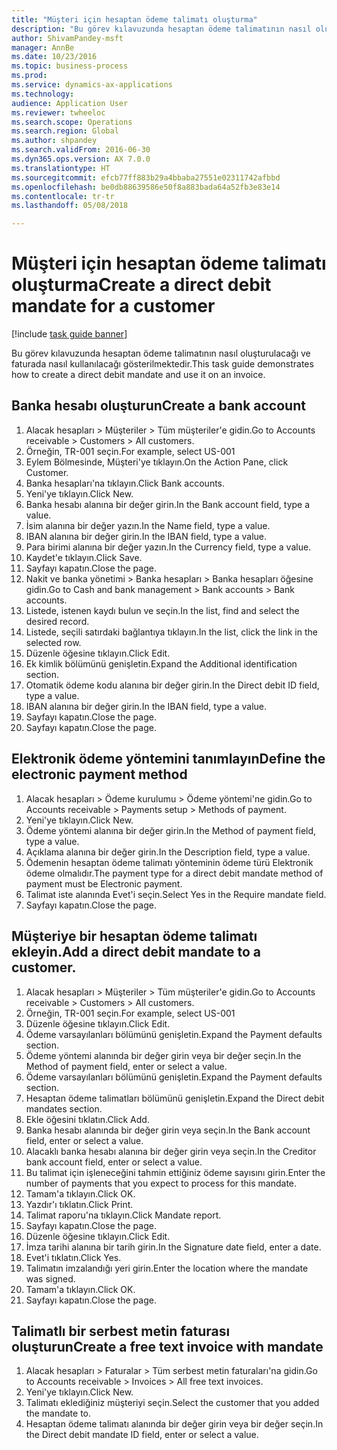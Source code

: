 ```yaml
--- 
title: "Müşteri için hesaptan ödeme talimatı oluşturma"
description: "Bu görev kılavuzunda hesaptan ödeme talimatının nasıl oluşturulacağı ve faturada nasıl kullanılacağı gösterilmektedir."
author: ShivamPandey-msft
manager: AnnBe
ms.date: 10/23/2016
ms.topic: business-process
ms.prod: 
ms.service: dynamics-ax-applications
ms.technology: 
audience: Application User
ms.reviewer: twheeloc
ms.search.scope: Operations
ms.search.region: Global
ms.author: shpandey
ms.search.validFrom: 2016-06-30
ms.dyn365.ops.version: AX 7.0.0
ms.translationtype: HT
ms.sourcegitcommit: efcb77ff883b29a4bbaba27551e02311742afbbd
ms.openlocfilehash: be0db88639586e50f8a883bada64a52fb3e83e14
ms.contentlocale: tr-tr
ms.lasthandoff: 05/08/2018

---
```

# <a name="create-a-direct-debit-mandate-for-a-customer"></a><span data-ttu-id="c7d89-103">Müşteri için hesaptan ödeme talimatı oluşturma</span><span class="sxs-lookup"><span data-stu-id="c7d89-103">Create a direct debit mandate for a customer</span></span>

[!include [task guide banner](../../includes/task-guide-banner.md)]

<span data-ttu-id="c7d89-104">Bu görev kılavuzunda hesaptan ödeme talimatının nasıl oluşturulacağı ve faturada nasıl kullanılacağı gösterilmektedir.</span><span class="sxs-lookup"><span data-stu-id="c7d89-104">This task guide demonstrates how to create a direct debit mandate and use it on an invoice.</span></span>


## <a name="create-a-bank-account"></a><span data-ttu-id="c7d89-105">Banka hesabı oluşturun</span><span class="sxs-lookup"><span data-stu-id="c7d89-105">Create a bank account</span></span>
1. <span data-ttu-id="c7d89-106">Alacak hesapları > Müşteriler > Tüm müşteriler'e gidin.</span><span class="sxs-lookup"><span data-stu-id="c7d89-106">Go to Accounts receivable > Customers > All customers.</span></span>
2. <span data-ttu-id="c7d89-107">Örneğin, TR-001 seçin.</span><span class="sxs-lookup"><span data-stu-id="c7d89-107">For example, select US-001</span></span>
3. <span data-ttu-id="c7d89-108">Eylem Bölmesinde, Müşteri'ye tıklayın.</span><span class="sxs-lookup"><span data-stu-id="c7d89-108">On the Action Pane, click Customer.</span></span>
4. <span data-ttu-id="c7d89-109">Banka hesapları'na tıklayın.</span><span class="sxs-lookup"><span data-stu-id="c7d89-109">Click Bank accounts.</span></span>
5. <span data-ttu-id="c7d89-110">Yeni'ye tıklayın.</span><span class="sxs-lookup"><span data-stu-id="c7d89-110">Click New.</span></span>
6. <span data-ttu-id="c7d89-111">Banka hesabı alanına bir değer girin.</span><span class="sxs-lookup"><span data-stu-id="c7d89-111">In the Bank account field, type a value.</span></span>
7. <span data-ttu-id="c7d89-112">İsim alanına bir değer yazın.</span><span class="sxs-lookup"><span data-stu-id="c7d89-112">In the Name field, type a value.</span></span>
8. <span data-ttu-id="c7d89-113">IBAN alanına bir değer girin.</span><span class="sxs-lookup"><span data-stu-id="c7d89-113">In the IBAN field, type a value.</span></span>
9. <span data-ttu-id="c7d89-114">Para birimi alanına bir değer yazın.</span><span class="sxs-lookup"><span data-stu-id="c7d89-114">In the Currency field, type a value.</span></span>
10. <span data-ttu-id="c7d89-115">Kaydet'e tıklayın.</span><span class="sxs-lookup"><span data-stu-id="c7d89-115">Click Save.</span></span>
11. <span data-ttu-id="c7d89-116">Sayfayı kapatın.</span><span class="sxs-lookup"><span data-stu-id="c7d89-116">Close the page.</span></span>
12. <span data-ttu-id="c7d89-117">Nakit ve banka yönetimi > Banka hesapları > Banka hesapları öğesine gidin.</span><span class="sxs-lookup"><span data-stu-id="c7d89-117">Go to Cash and bank management > Bank accounts > Bank accounts.</span></span>
13. <span data-ttu-id="c7d89-118">Listede, istenen kaydı bulun ve seçin.</span><span class="sxs-lookup"><span data-stu-id="c7d89-118">In the list, find and select the desired record.</span></span>
14. <span data-ttu-id="c7d89-119">Listede, seçili satırdaki bağlantıya tıklayın.</span><span class="sxs-lookup"><span data-stu-id="c7d89-119">In the list, click the link in the selected row.</span></span>
15. <span data-ttu-id="c7d89-120">Düzenle öğesine tıklayın.</span><span class="sxs-lookup"><span data-stu-id="c7d89-120">Click Edit.</span></span>
16. <span data-ttu-id="c7d89-121">Ek kimlik bölümünü genişletin.</span><span class="sxs-lookup"><span data-stu-id="c7d89-121">Expand the Additional identification section.</span></span>
17. <span data-ttu-id="c7d89-122">Otomatik ödeme kodu alanına bir değer girin.</span><span class="sxs-lookup"><span data-stu-id="c7d89-122">In the Direct debit ID field, type a value.</span></span>
18. <span data-ttu-id="c7d89-123">IBAN alanına bir değer girin.</span><span class="sxs-lookup"><span data-stu-id="c7d89-123">In the IBAN field, type a value.</span></span>
19. <span data-ttu-id="c7d89-124">Sayfayı kapatın.</span><span class="sxs-lookup"><span data-stu-id="c7d89-124">Close the page.</span></span>
20. <span data-ttu-id="c7d89-125">Sayfayı kapatın.</span><span class="sxs-lookup"><span data-stu-id="c7d89-125">Close the page.</span></span>

## <a name="define-the-electronic-payment-method"></a><span data-ttu-id="c7d89-126">Elektronik ödeme yöntemini tanımlayın</span><span class="sxs-lookup"><span data-stu-id="c7d89-126">Define the electronic payment method</span></span>
1. <span data-ttu-id="c7d89-127">Alacak hesapları > Ödeme kurulumu > Ödeme yöntemi'ne gidin.</span><span class="sxs-lookup"><span data-stu-id="c7d89-127">Go to Accounts receivable > Payments setup > Methods of payment.</span></span>
2. <span data-ttu-id="c7d89-128">Yeni'ye tıklayın.</span><span class="sxs-lookup"><span data-stu-id="c7d89-128">Click New.</span></span>
3. <span data-ttu-id="c7d89-129">Ödeme yöntemi alanına bir değer girin.</span><span class="sxs-lookup"><span data-stu-id="c7d89-129">In the Method of payment field, type a value.</span></span>
4. <span data-ttu-id="c7d89-130">Açıklama alanına bir değer girin.</span><span class="sxs-lookup"><span data-stu-id="c7d89-130">In the Description field, type a value.</span></span>
5. <span data-ttu-id="c7d89-131">Ödemenin hesaptan ödeme talimatı yönteminin ödeme türü Elektronik ödeme olmalıdır.</span><span class="sxs-lookup"><span data-stu-id="c7d89-131">The payment type for a direct debit mandate method of payment must be Electronic payment.</span></span>
6. <span data-ttu-id="c7d89-132">Talimat iste alanında Evet'i seçin.</span><span class="sxs-lookup"><span data-stu-id="c7d89-132">Select Yes in the Require mandate field.</span></span>
7. <span data-ttu-id="c7d89-133">Sayfayı kapatın.</span><span class="sxs-lookup"><span data-stu-id="c7d89-133">Close the page.</span></span>

## <a name="add-a-direct-debit-mandate-to-a-customer"></a><span data-ttu-id="c7d89-134">Müşteriye bir hesaptan ödeme talimatı ekleyin.</span><span class="sxs-lookup"><span data-stu-id="c7d89-134">Add a direct debit mandate to a customer.</span></span>
1. <span data-ttu-id="c7d89-135">Alacak hesapları > Müşteriler > Tüm müşteriler'e gidin.</span><span class="sxs-lookup"><span data-stu-id="c7d89-135">Go to Accounts receivable > Customers > All customers.</span></span>
2. <span data-ttu-id="c7d89-136">Örneğin, TR-001 seçin.</span><span class="sxs-lookup"><span data-stu-id="c7d89-136">For example, select US-001</span></span>
3. <span data-ttu-id="c7d89-137">Düzenle öğesine tıklayın.</span><span class="sxs-lookup"><span data-stu-id="c7d89-137">Click Edit.</span></span>
4. <span data-ttu-id="c7d89-138">Ödeme varsayılanları bölümünü genişletin.</span><span class="sxs-lookup"><span data-stu-id="c7d89-138">Expand the Payment defaults section.</span></span>
5. <span data-ttu-id="c7d89-139">Ödeme yöntemi alanında bir değer girin veya bir değer seçin.</span><span class="sxs-lookup"><span data-stu-id="c7d89-139">In the Method of payment field, enter or select a value.</span></span>
6. <span data-ttu-id="c7d89-140">Ödeme varsayılanları bölümünü genişletin.</span><span class="sxs-lookup"><span data-stu-id="c7d89-140">Expand the Payment defaults section.</span></span>
7. <span data-ttu-id="c7d89-141">Hesaptan ödeme talimatları bölümünü genişletin.</span><span class="sxs-lookup"><span data-stu-id="c7d89-141">Expand the Direct debit mandates section.</span></span>
8. <span data-ttu-id="c7d89-142">Ekle öğesini tıklatın.</span><span class="sxs-lookup"><span data-stu-id="c7d89-142">Click Add.</span></span>
9. <span data-ttu-id="c7d89-143">Banka hesabı alanında bir değer girin veya seçin.</span><span class="sxs-lookup"><span data-stu-id="c7d89-143">In the Bank account field, enter or select a value.</span></span>
10. <span data-ttu-id="c7d89-144">Alacaklı banka hesabı alanına bir değer girin veya seçin.</span><span class="sxs-lookup"><span data-stu-id="c7d89-144">In the Creditor bank account field, enter or select a value.</span></span>
11. <span data-ttu-id="c7d89-145">Bu talimat için işleneceğini tahmin ettiğiniz ödeme sayısını girin.</span><span class="sxs-lookup"><span data-stu-id="c7d89-145">Enter the number of payments that you expect to process for this mandate.</span></span>
12. <span data-ttu-id="c7d89-146">Tamam'a tıklayın.</span><span class="sxs-lookup"><span data-stu-id="c7d89-146">Click OK.</span></span>
13. <span data-ttu-id="c7d89-147">Yazdır'ı tıklatın.</span><span class="sxs-lookup"><span data-stu-id="c7d89-147">Click Print.</span></span>
14. <span data-ttu-id="c7d89-148">Talimat raporu'na tıklayın.</span><span class="sxs-lookup"><span data-stu-id="c7d89-148">Click Mandate report.</span></span>
15. <span data-ttu-id="c7d89-149">Sayfayı kapatın.</span><span class="sxs-lookup"><span data-stu-id="c7d89-149">Close the page.</span></span>
16. <span data-ttu-id="c7d89-150">Düzenle öğesine tıklayın.</span><span class="sxs-lookup"><span data-stu-id="c7d89-150">Click Edit.</span></span>
17. <span data-ttu-id="c7d89-151">İmza tarihi alanına bir tarih girin.</span><span class="sxs-lookup"><span data-stu-id="c7d89-151">In the Signature date field, enter a date.</span></span>
18. <span data-ttu-id="c7d89-152">Evet'i tıklatın.</span><span class="sxs-lookup"><span data-stu-id="c7d89-152">Click Yes.</span></span>
19. <span data-ttu-id="c7d89-153">Talimatın imzalandığı yeri girin.</span><span class="sxs-lookup"><span data-stu-id="c7d89-153">Enter the location where the mandate was signed.</span></span>
20. <span data-ttu-id="c7d89-154">Tamam'a tıklayın.</span><span class="sxs-lookup"><span data-stu-id="c7d89-154">Click OK.</span></span>
21. <span data-ttu-id="c7d89-155">Sayfayı kapatın.</span><span class="sxs-lookup"><span data-stu-id="c7d89-155">Close the page.</span></span>

## <a name="create-a-free-text-invoice-with-mandate"></a><span data-ttu-id="c7d89-156">Talimatlı bir serbest metin faturası oluşturun</span><span class="sxs-lookup"><span data-stu-id="c7d89-156">Create a free text invoice with mandate</span></span>
1. <span data-ttu-id="c7d89-157">Alacak hesapları > Faturalar > Tüm serbest metin faturaları'na gidin.</span><span class="sxs-lookup"><span data-stu-id="c7d89-157">Go to Accounts receivable > Invoices > All free text invoices.</span></span>
2. <span data-ttu-id="c7d89-158">Yeni'ye tıklayın.</span><span class="sxs-lookup"><span data-stu-id="c7d89-158">Click New.</span></span>
3. <span data-ttu-id="c7d89-159">Talimatı eklediğiniz müşteriyi seçin.</span><span class="sxs-lookup"><span data-stu-id="c7d89-159">Select the customer that you added the mandate to.</span></span>
4. <span data-ttu-id="c7d89-160">Hesaptan ödeme talimatı alanında bir değer girin veya bir değer seçin.</span><span class="sxs-lookup"><span data-stu-id="c7d89-160">In the Direct debit mandate ID field, enter or select a value.</span></span>


